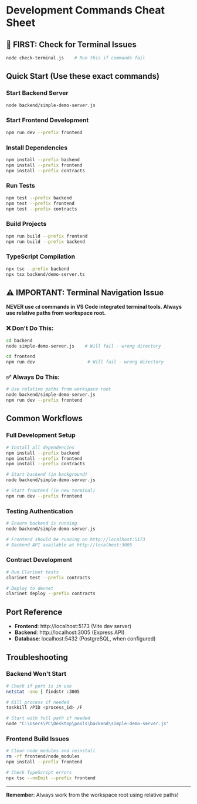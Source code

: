 # Development Commands Cheat Sheet

## 🚨 FIRST: Check for Terminal Issues
```bash
node check-terminal.js    # Run this if commands fail
```

## Quick Start (Use these exact commands)

### Start Backend Server
```bash
node backend/simple-demo-server.js
```

### Start Frontend Development
```bash
npm run dev --prefix frontend
```

### Install Dependencies
```bash
npm install --prefix backend
npm install --prefix frontend
npm install --prefix contracts
```

### Run Tests
```bash
npm test --prefix backend
npm test --prefix frontend
npm test --prefix contracts
```

### Build Projects
```bash
npm run build --prefix frontend
npm run build --prefix backend
```

### TypeScript Compilation
```bash
npx tsc --prefix backend
npx tsx backend/demo-server.ts
```

## ⚠️ IMPORTANT: Terminal Navigation Issue

**NEVER use `cd` commands in VS Code integrated terminal tools. Always use relative paths from workspace root.**

### ❌ Don't Do This:
```bash
cd backend
node simple-demo-server.js    # Will fail - wrong directory

cd frontend
npm run dev                    # Will fail - wrong directory
```

### ✅ Always Do This:
```bash
# Use relative paths from workspace root
node backend/simple-demo-server.js
npm run dev --prefix frontend
```

## Common Workflows

### Full Development Setup
```bash
# Install all dependencies
npm install --prefix backend
npm install --prefix frontend
npm install --prefix contracts

# Start backend (in background)
node backend/simple-demo-server.js

# Start frontend (in new terminal)
npm run dev --prefix frontend
```

### Testing Authentication
```bash
# Ensure backend is running
node backend/simple-demo-server.js

# Frontend should be running on http://localhost:5173
# Backend API available at http://localhost:3005
```

### Contract Development
```bash
# Run Clarinet tests
clarinet test --prefix contracts

# Deploy to devnet
clarinet deploy --prefix contracts
```

## Port Reference
- **Frontend**: http://localhost:5173 (Vite dev server)
- **Backend**: http://localhost:3005 (Express API)
- **Database**: localhost:5432 (PostgreSQL, when configured)

## Troubleshooting

### Backend Won't Start
```bash
# Check if port is in use
netstat -ano | findstr :3005

# Kill process if needed
taskkill /PID <process_id> /F

# Start with full path if needed
node "C:\Users\PC\Desktop\pools\backend\simple-demo-server.js"
```

### Frontend Build Issues
```bash
# Clear node_modules and reinstall
rm -rf frontend/node_modules
npm install --prefix frontend

# Check TypeScript errors
npx tsc --noEmit --prefix frontend
```

---
**Remember**: Always work from the workspace root using relative paths!